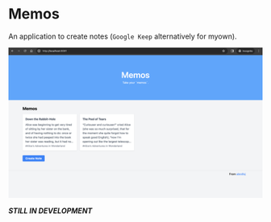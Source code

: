 # Memos

An application to create notes (`Google Keep` alternatively for myown).

![alt text](image.png)

**_STILL IN DEVELOPMENT_**